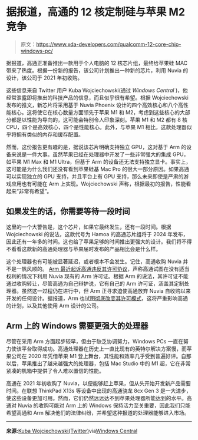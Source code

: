 # 据报道，高通的 12 核定制硅与苹果 M2 竞争

> 原文：<https://www.xda-developers.com/qualcomm-12-core-chip-windows-pc/>

据报道，高通正准备推出一款用于个人电脑的 12 核芯片组，最终给苹果硅 MAC 带来了热度。根据一份新的报告，该公司计划推出一种新的芯片，利用 Nuvia 的设计，该公司于 2021 年初收购。

这些信息来自 Twitter 用户 Kuba Wojciechowski(通过 *Windows Central* )，他经常泄露即将推出的科技产品的信息，而且似乎很有希望。根据 Wojciechowski 发布的推文，新芯片将采用基于 Nuvia Phoenix 设计的四个高效核心和八个高性能核心。这将使它在核心数量方面领先于苹果 M1 和 M2，考虑到这些核心的大部分都是以性能为导向的，这可能会特别令人印象深刻。苹果 M1 和 M2 都有 8 核 CPU，四个是高效核心，四个是性能核心。此外，与苹果 M1 相比，这款处理器似乎将拥有类似的内存和缓存配置。

然而，这份报告更有趣的是，据说该芯片明确支持独立 GPU，这对基于 Arm 的设备来说是一件大事。虽然苹果已经在处理器中开发了一些非常强大的集成 GPU，如苹果 M1 Max 和 M1 Ultra，但基于 Arm 的设备还无法支持独立显卡。事实上，这可能是为什么我们还没有看到苹果硅基 Mac Pro 的很大一部分原因。如果高通可以实现独立的 GPU 支持，并且平台上有 GPU 支持，那么未来即使是严肃的游戏应用也有可能在 Arm 上实现。Wojciechowski 声称，根据最初的报告，性能看起来“非常有希望”。

## 如果发生的话，你需要等待一段时间

这里的一个大警告是，这个芯片，如果它最终发生，还有一段时间。根据 Wojciechowski 的说法，这款代号为 Hamoa 的高通芯片组将于 2024 年发布，因此还有一年多的时间。这也给了苹果足够的时间推出更强大的设计。我们将不得不看看这款新的高通处理器与苹果届时发布的产品相比会是什么样。

这个处理器也有可能被显著延迟，或者根本不会发生。记住，高通收购 Nuvia 并不是一帆风顺的。 [Arm 最近起诉高通违反其许可协议](https://www.xda-developers.com/arm-suing-qualcomm-over-nuvia/)，声称高通试图在没有适当权利的情况下利用 Nuvia 现有的 Arm 许可证。根据 Arm 的说法，其许可证不能通过收购转让，尽管高通为自己辩护说，它有自己的 Arm 许可证，涵盖其定制处理器。虽然这一过程仍在进行中，但 Arm 正寻求迫使高通放弃 Nuvia 自收购以来开发的任何设计。据报道，Arm 也试图[彻底改变其许可模式](https://9to5google.com/2022/10/29/arm-google-tensor/)，这将严重影响高通的计划，以及其他使用 Arm 设计的公司。

## Arm 上的 Windows 需要更强大的处理器

尽管在采用 Arm 方面起步较早，但由于缺乏协调努力，Windows PCs 一直在努力使该平台取得成功。高通处理器在历史上一直比现有的英特尔解决方案慢，而苹果公司在 2020 年凭借苹果 M1 登上舞台，其性能和效率几乎受到普遍好评。自那以后，苹果推出了越来越强大的处理器，包括 Mac Studio 中的 M1 超，它在非常紧凑的机箱中提供了令人难以置信的性能。

高通在 2021 年初收购了 Nuvia，以便能够赶上苹果，但从头开始开发新产品需要时间。在联想 ThinkPad X13s 等设备中出现的高通骁龙 8cx Gen 3 是一大进步，使这些设备更加可用。然而，它们仍然远远达不到苹果处理器所能达到的水平。高通对 Nuvia 的收购可能对 Arm 上的 Windows 保持活力至关重要，因此我们只能希望高通和 Arm 解决他们的法律纠纷，并希望这种报道的处理器能够进入市场。

* * *

**来源:**[Kuba Wojciechowski(Twitter)](https://twitter.com/Za_Raczke/status/1589405172979339264)via[Windows Central](https://www.windowscentral.com/hardware/laptops/qualcomms-next-gen-nuvia-based-cpu-claimed-to-have-12-cores-and-extremely-promising-performance)